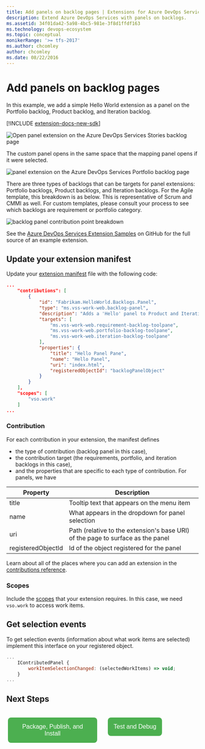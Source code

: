 ```yaml
---
title: Add panels on backlog pages | Extensions for Azure DevOps Services
description: Extend Azure DevOps Services with panels on backlogs.
ms.assetid: 34f01da42-5a98-4bc5-981e-3f8d1ffdf163
ms.technology: devops-ecosystem
ms.topic: conceptual
monikerRange: '>= tfs-2017'
ms.author: chcomley
author: chcomley
ms.date: 08/22/2016
---
```


# Add panels on backlog pages

In this example, we add a simple Hello World extension as a panel on the Portfolio backlog, Product backlog, and Iteration backlog.

[!INCLUDE [extension-docs-new-sdk](../../includes/extension-docs-new-sdk.md)]

<!---
![panel extension on the Azure DevOps Services Portfolio backlog page](../media-procedures/backlog-pane/portfolio-backlog-pane.png)
-->

![Open panel extension on the Azure DevOps Services Stories backlog page](media/add-panel-intro-show-mapping-hello-world.png)

The custom panel opens in the same space that the mapping panel opens if it were selected.

![panel extension on the Azure DevOps Services Portfolio backlog page](media/add-panel-show-custom-panel.png)

There are three types of backlogs that can be targets for panel extensions: Portfolio backlogs, Product backlogs, and Iteration backlogs. For the Agile template, this breakdown is as below. This is representative of Scrum and CMMI as well. For custom templates, please consult your process to see which backlogs are requirement or portfolio category.

<!---
![backlog panel contribution point breakdown](../media-procedures/backlog-pane/backlogPaneContributionPointBreakdown.png)
-->

![backlog panel contribution point breakdown](media/add-panel-show-three-types.png)

See the [Azure DevOps Services Extension Samples](https://github.com/Microsoft/vsts-extension-samples/tree/master/backlogs-panel) on GitHub for the full source of an example extension.

## Update your extension manifest

Update your [extension manifest](../develop/manifest.md) file with the following code:

```json
...
	"contributions": [
		{
			"id": "Fabrikam.HelloWorld.Backlogs.Panel",
			"type": "ms.vss-work-web.backlog-panel",
			"description": "Adds a 'Hello' panel to Product and Iteration backlog pages.",
			"targets": [
				"ms.vss-work-web.requirement-backlog-toolpane",
				"ms.vss-work-web.portfolio-backlog-toolpane",
				"ms.vss-work-web.iteration-backlog-toolpane"
			],
			"properties": {
				"title": "Hello Panel Pane",
				"name": "Hello Panel",
				"uri": "index.html",
				"registeredObjectId": "backlogPanelObject"
			}
		}
	],
	"scopes": [
		"vso.work"
	]
...
```

### Contribution

For each contribution in your extension, the manifest defines

* the type of contribution (backlog panel in this case),
* the contribution target (the requirements, portfolio, and iteration backlogs in this case),
* and the properties that are specific to each type of contribution. For panels, we have

| Property           | Description                                                                     |
| ------------------ | ------------------------------------------------------------------------------- |
| title              | Tooltip text that appears on the menu item                                      |
| name               | What appears in the dropdown for panel selection                                |
| uri                | Path (relative to the extension's base URI) of the page to surface as the panel |
| registeredObjectId | Id of the object registered for the panel                                       |

Learn about all of the places where you can add an extension in the [contributions reference](../reference/targets/overview.md).

### Scopes

Include the [scopes](manifest.md#scopes) that your extension requires.
In this case, we need `vso.work` to access work items.

## Get selection events

To get selection events (information about what work items are selected) implement this interface on your registered object.

```javascript
...
	IContributedPanel {
		workItemSelectionChanged: (selectedWorkItems) => void;
	}
...
```

## Next Steps

<div name="row" style="padding-top:15px">
    <div style="vertical-align:top;display:inline-block;float:left;width:50%">
        <div class="index-button" align="right" style="padding-right:10px">
        <a href="../publish/overview.md"><button style="background-color:#4CAF50;border:none;color:white;padding:15px;font-size:16px;margin:4px;cursor:pointer;border-radius:8px;">Package, Publish, and Install</button></a>
        </div>
    </div>
    <div style="vertical-align:top;display:inline-block;float:left;width:50%">
        <div class="index-button" align="left" style="padding-left:10px">
        <a href="../test/debug-in-browser.md"><button style="background-color:#4CAF50;border:none;color:white;padding:15px;font-size:16px;margin:4px;cursor:pointer;border-radius:8px;">Test and Debug</button></a>
        </div>
    </div>
</div>
